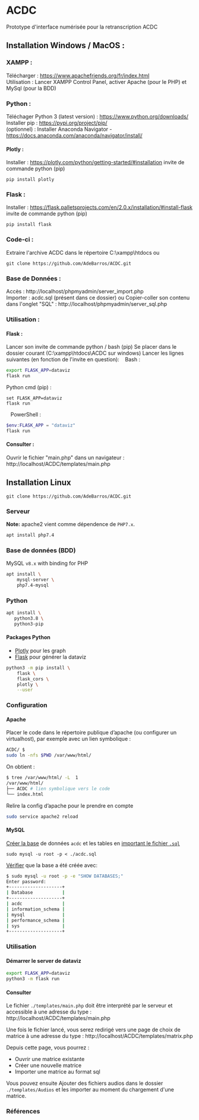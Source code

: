 # ACDC
Prototype d'interface numérisée pour la retranscription ACDC

## Installation Windows / MacOS :
### XAMPP :
Télécharger : https://www.apachefriends.org/fr/index.html  
Utilisation : Lancer XAMPP Control Panel, activer Apache (pour le PHP) et MySql (pour la BDD)
### Python :
Téléchager Python 3 (latest version) : https://www.python.org/downloads/  
Installer pip : https://pypi.org/project/pip/  
(optionnel) : Installer Anaconda Navigator - https://docs.anaconda.com/anaconda/navigator/install/
#### Plotly :
Installer : https://plotly.com/python/getting-started/#installation
invite de commande python (pip)
```
pip install plotly
```

### Flask :
Installer : https://flask.palletsprojects.com/en/2.0.x/installation/#install-flask
invite de commande python (pip) 
```
pip install flask 
```

### Code-ci :
Extraire l'archive ACDC dans le répertoire C:\xampp\htdocs
ou
```
git clone https://github.com/AdeBarros/ACDC.git
```

### Base de Données :
Accès : http://localhost/phpmyadmin/server_import.php  
Importer : acdc.sql (présent dans ce dossier)
ou
Copier-coller son contenu dans l'onglet "SQL" : http://localhost/phpmyadmin/server_sql.php
### Utilisation :
#### Flask :
Lancer son invite de commande python / bash (pip)
Se placer dans le dossier courant (C:\xampp\htdocs\ACDC sur windows)
Lancer les lignes suivantes (en fonction de l'invite en question):
&nbsp;&nbsp; Bash :
```bash
export FLASK_APP=dataviz
flask run
```
Python cmd (pip) :
```
set FLASK_APP=dataviz
flask run
```
&nbsp;&nbsp; PowerShell :
```powershell
$env:FLASK_APP = "dataviz"
flask run
```

#### Consulter :
Ouvrir le fichier "main.php" dans un navigateur : http://localhost/ACDC/templates/main.php

## Installation Linux

	git clone https://github.com/AdeBarros/ACDC.git

### Serveur

**Note:** apache2 vient comme dépendence de `PHP7.x`.

```bash
apt install php7.4
```

### Base de données (BDD)

MySQL `v8.x` with binding for PHP

```bash
apt install \
	mysql-server \
	php7.4-mysql 
```

### Python
 ```bash
apt install \ 
	python3.8 \ 
	python3-pip
 ```

#### Packages Python

* [Plotly][plotly] pour les graph
* [Flask][flask] pour générer la dataviz

```bash
python3 -m pip install \
	flask \
	flask_cors \
	plotly \
	--user
```

### Configuration

#### Apache

Placer le code dans le répertoire publique d’apache (ou configurer un virtualhost), par exemple avec un lien symbolique :

```bash
ACDC/ $
sudo ln -nfs $PWD /var/www/html/
```

On obtient :

```bash
$ tree /var/www/html/ -L  1 
/var/www/html/
├── ACDC # lien symbolique vers le code
└── index.html
```

Relire la config d’apache pour le prendre en compte

```bash
sudo service apache2 reload
```

#### MySQL

[Créer la base][mysql-create-db] de données `acdc` et les tables en [important le fichier `.sql`][mysql-import-file]

    sudo mysql -u root -p < ./acdc.sql


[Vérifier][mysql-list-db] que la base a été créée avec:

```bash
$ sudo mysql -u root -p -e "SHOW DATABASES;"
Enter password:
+--------------------+
| Database           |
+--------------------+
| acdc               |
| information_schema |
| mysql              |
| performance_schema |
| sys                |
+--------------------+
```

### Utilisation

#### Démarrer le server de dataviz

```bash
export FLASK_APP=dataviz
python3 -m flask run
```

#### Consulter

Le fichier `./templates/main.php` doit être interprété par le serveur et accessible à une adresse du type : http://localhost/ACDC/templates/main.php

Une fois le fichier lancé, vous serez redirigé vers une page de choix de matrice à une adresse du type : http://localhost/ACDC/templates/matrix.php

Depuis cette page, vous pourrez :
* Ouvrir une matrice existante
* Créer une nouvelle matrice
* Importer une matrice au format sql

Vous pouvez ensuite Ajouter des fichiers audios dans le dossier `./templates/Audios` et les importer au moment du chargement d'une matrice.


### Références

[mysql-create-db]: https://stackoverflow.com/a/5774940
[mysql-list-db]: https://www.liquidweb.com/kb/show-list-mysql-databases-on-linux-via-command-line/
[mysql-import-file]: https://askubuntu.com/a/948906
[plotly]: https://plotly.com/python/getting-started/#installation
[flask]: https://flask.palletsprojects.com/en/2.0.x/installation/#install-flask
